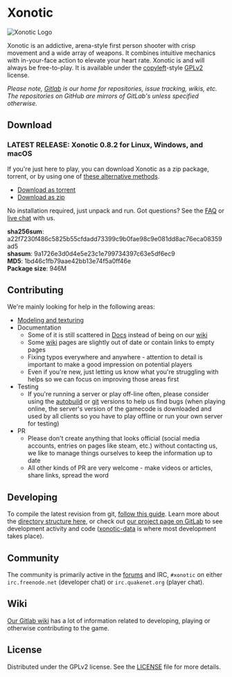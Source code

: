 # Xonotic

![Xonotic Logo](http://xonotic.org/static/img/xonotic-logo.png)

Xonotic is an addictive, arena-style first person shooter with crisp movement and a wide array of weapons. It combines intuitive mechanics with in-your-face action to elevate your heart rate. Xonotic is and will always be free-to-play. It is available under the [copyleft](https://www.gnu.org/copyleft/)-style [GPLv2](http://www.gnu.org/licenses/gpl-2.0.html) license.

*Please note, [Gitlab](http://gitlab.com/xonotic/) is our home for repositories, issue tracking, wikis, etc. The repositories on GitHub are mirrors of GitLab's unless specified otherwise.*

## Download

### LATEST RELEASE: Xonotic 0.8.2 for Linux, Windows, and macOS

If you're just here to play, you can download Xonotic as a zip package, torrent, or by using one of [these alternative methods](http://xonotic.org/download/).

- [Download as torrent](http://dl.xonotic.org/xonotic-0.8.2.zip.torrent)
- [Download as zip](http://dl.xonotic.org/xonotic-0.8.2.zip)

No installation required, just unpack and run. Got questions? See the [FAQ](http://xonotic.org/faq) or [live chat](http://xonotic.org/chat/) with us.

**sha256sum**: a22f7230f486c5825b55cfdadd73399c9b0fae98c9e081dd8ac76eca08359ad5  
**shasum**: 9a1726e3d0d4e5e23c1e799734397c63e5df6ec9  
**MD5**: 1bd46c1fb79aae42bb13e74f5a0ff46e  
**Package size**: 946M  

## Contributing

We're mainly looking for help in the following areas:

- [Modeling and texturing](https://gitlab.com/xonotic/xonotic-data.pk3dir/issues?label_name=Area%3A+Assets)
- Documentation
  - Some of it is still scattered in [Docs](https://gitlab.com/xonotic/xonotic/tree/master/Docs) instead of being on our [wiki](https://gitlab.com/xonotic/xonotic/wikis/home)
  - Some [wiki](https://gitlab.com/xonotic/xonotic/wikis/home) pages are slightly out of date or contain links to empty pages
  - Fixing typos everywhere and anywhere - attention to detail is important to make a good impression on potential players
  - Even if you're new, just letting us know what you're struggling with helps so we can focus on improving those areas first
- Testing
  - If you're running a server or play off-line often, please consider using the [autobuild](https://gitlab.com/xonotic/xonotic/wikis/Autobuilds) or [git](https://gitlab.com/xonotic/xonotic/wikis/Repository_Access) versions to help us find bugs (when playing online, the server's version of the gamecode is downloaded and used by all clients so you have to play offline or run your own server for testing)
- PR
  - Please don't create anything that looks official (social media accounts, entries on pages like steam, etc.) without contacting us, we like to manage things ourselves to keep the information up to date
  - All other kinds of PR are very welcome - make videos or articles, share links, spread the word

## Developing

To compile the latest revision from git, [follow this guide](https://gitlab.com/xonotic/xonotic/wikis/Repository_Access). Learn more about the [directory structure here](https://gitlab.com/xonotic/xonotic/wikis/Git), or check out [our project page on GitLab](https://gitlab.com/groups/xonotic) to see development activity and code ([xonotic-data](https://gitlab.com/xonotic/xonotic-data.pk3dir) is where most development takes place).

## Community

The community is primarily active in the [forums](http://forums.xonotic.org/) and IRC, `#xonotic` on either `irc.freenode.net` (developer chat) or `irc.quakenet.org` (player chat).

## Wiki

[Our Gitlab wiki](https://gitlab.com/xonotic/xonotic/wikis/home) has a lot of information related to developing, playing or otherwise contributing to the game.

## License

Distributed under the GPLv2 license. See the [LICENSE](LICENSE) file for more details.
